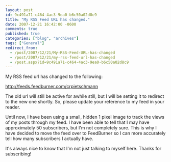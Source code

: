 ```yaml
---
layout: post
id: 9c491a71-c464-4ac3-9ea0-b6c50a02d8c9
title: "My RSS Feed URL has changed."
date: 2007-12-21 16:42:00 -0600
comments: true
published: true
categories: ["blog", "archives"]
tags: ["General"]
redirect_from: 
  - /post/2007/12/21/My-RSS-Feed-URL-has-changed
  - /post/2007/12/21/my-rss-feed-url-has-changed
  - /post.aspx?id=9c491a71-c464-4ac3-9ea0-b6c50a02d8c9
---
```

<!-- more -->
<P>My RSS feed url has changed to the following:</P>
<P><A href="http://feeds.feedburner.com/crpietschmann">http://feeds.feedburner.com/crpietschmann</A></P>
<P>The old url will still be active for awhile still, but I will be setting it to redirect to the new one shortly. So, please update your reference to my feed in your reader.</P>
<P>Until now, I have been using a small, hidden 1 pixel image to track the views of my posts through my feed. I have been able to tell that I may have approximately 50 subscribers, but I'm not completely sure. This is why I have decided to move the feed over to FeedBurner so I can more accurately tell how many subscribers I actually have.</P>
<P>It's always nice to know that I'm not just talking to myself here. Thanks for subscribing!</P>
